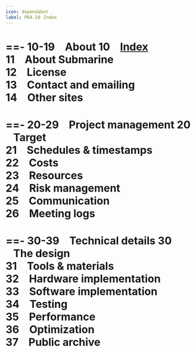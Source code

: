 ```yaml
---
icon: dependabot
label: P04.10⠀Index
---
```


==- 10-19 ⠀About
10 ⠀[Index](/10-index-submarine.md) \
11 ⠀About Submarine\
12 ⠀License\
13 ⠀Contact and emailing\
14 ⠀Other sites
===

==- 20-29 ⠀Project management
20 ⠀Target\
21 ⠀Schedules & timestamps\
22 ⠀Costs\
23 ⠀Resources\
24 ⠀Risk management\
25 ⠀Communication\
26 ⠀Meeting logs
===

==- 30-39 ⠀Technical details
30 ⠀The design\
31 ⠀Tools & materials\
32 ⠀Hardware implementation\
33 ⠀Software implementation\
34 ⠀Testing\
35 ⠀Performance\
36 ⠀Optimization\
37 ⠀Public archive
===
